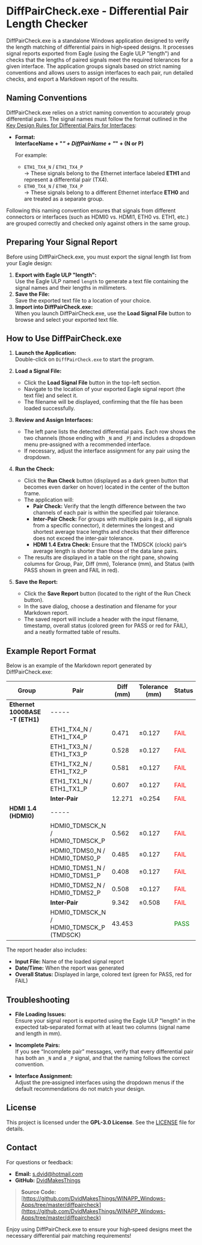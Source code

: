 # DiffPairCheck.exe - Differential Pair Length Checker

DiffPairCheck.exe is a standalone Windows application designed to verify the length matching of differential pairs in high‑speed designs. It processes signal reports exported from Eagle (using the Eagle ULP "length") and checks that the lengths of paired signals meet the required tolerances for a given interface. The application groups signals based on strict naming conventions and allows users to assign interfaces to each pair, run detailed checks, and export a Markdown report of the results.

## Naming Conventions
DiffPairCheck.exe relies on a strict naming convention to accurately group differential pairs. The signal names must follow the format outlined in the [Key Design Rules for Differential Pairs for Interfaces](docs/Manuals/Key%20Design%20Rules%20for%20Differential%20pairs%20for%20Interfaces.pdf):

- **Format:**  
  **InterfaceName + "_" + DiffPairName + "_" + (N or P)**
  
  For example:
  - `ETH1_TX4_N` / `ETH1_TX4_P`  
    → These signals belong to the Ethernet interface labeled **ETH1** and represent a differential pair (TX4).
  - `ETH0_TX4_N` / `ETH0_TX4_P`  
    → These signals belong to a different Ethernet interface **ETH0** and are treated as a separate group.

Following this naming convention ensures that signals from different connectors or interfaces (such as HDMI0 vs. HDMI1, ETH0 vs. ETH1, etc.) are grouped correctly and checked only against others in the same group.

## Preparing Your Signal Report

Before using DiffPairCheck.exe, you must export the signal length list from your Eagle design:
1. **Export with Eagle ULP "length":**  
   Use the Eagle ULP named `length` to generate a text file containing the signal names and their lengths in millimeters.
2. **Save the File:**  
   Save the exported text file to a location of your choice.
3. **Import into DiffPairCheck.exe:**  
   When you launch DiffPairCheck.exe, use the **Load Signal File** button to browse and select your exported text file.

## How to Use DiffPairCheck.exe

1. **Launch the Application:**  
   Double-click on `DiffPairCheck.exe` to start the program.

2. **Load a Signal File:**  
   - Click the **Load Signal File** button in the top-left section.
   - Navigate to the location of your exported Eagle signal report (the text file) and select it.
   - The filename will be displayed, confirming that the file has been loaded successfully.

3. **Review and Assign Interfaces:**  
   - The left pane lists the detected differential pairs. Each row shows the two channels (those ending with `_N` and `_P`) and includes a dropdown menu pre‑assigned with a recommended interface.
   - If necessary, adjust the interface assignment for any pair using the dropdown.

4. **Run the Check:**  
   - Click the **Run Check** button (displayed as a dark green button that becomes even darker on hover) located in the center of the button frame.
   - The application will:
     - **Pair Check:** Verify that the length difference between the two channels of each pair is within the specified pair tolerance.
     - **Inter‑Pair Check:** For groups with multiple pairs (e.g., all signals from a specific connector), it determines the longest and shortest average trace lengths and checks that their difference does not exceed the inter‑pair tolerance.
     - **HDMI 1.4 Extra Check:** Ensure that the TMDSCK (clock) pair’s average length is shorter than those of the data lane pairs.
   - The results are displayed in a table on the right pane, showing columns for Group, Pair, Diff (mm), Tolerance (mm), and Status (with PASS shown in green and FAIL in red).

5. **Save the Report:**  
   - Click the **Save Report** button (located to the right of the Run Check button).
   - In the save dialog, choose a destination and filename for your Markdown report.
   - The saved report will include a header with the input filename, timestamp, overall status (colored green for PASS or red for FAIL), and a neatly formatted table of results.

## Example Report Format

Below is an example of the Markdown report generated by DiffPairCheck.exe:

| **Group**                     | **Pair**                                           | **Diff (mm)** | **Tolerance (mm)** | **Status**                                   |
| ----------------------------- | -------------------------------------------------- | ------------- | ------------------ | -------------------------------------------- |
| **Ethernet 1000BASE-T (ETH1)**| -----                                              |               |                    |                                              |
|                               | ETH1_TX4_N / ETH1_TX4_P                             | 0.471         | ±0.127             | <span style="color:red">FAIL</span>           |
|                               | ETH1_TX3_N / ETH1_TX3_P                             | 0.528         | ±0.127             | <span style="color:red">FAIL</span>           |
|                               | ETH1_TX2_N / ETH1_TX2_P                             | 0.581         | ±0.127             | <span style="color:red">FAIL</span>           |
|                               | ETH1_TX1_N / ETH1_TX1_P                             | 0.607         | ±0.127             | <span style="color:red">FAIL</span>           |
|                               | **Inter‑Pair**                                     | 12.271        | ±0.254             | <span style="color:red">FAIL</span>           |
| **HDMI 1.4 (HDMI0)**          | -----                                              |               |                    |                                              |
|                               | HDMI0_TDMSCK_N / HDMI0_TDMSCK_P                     | 0.562         | ±0.127             | <span style="color:red">FAIL</span>           |
|                               | HDMI0_TDMS0_N / HDMI0_TDMS0_P                       | 0.485         | ±0.127             | <span style="color:red">FAIL</span>           |
|                               | HDMI0_TDMS1_N / HDMI0_TDMS1_P                       | 0.408         | ±0.127             | <span style="color:red">FAIL</span>           |
|                               | HDMI0_TDMS2_N / HDMI0_TDMS2_P                       | 0.508         | ±0.127             | <span style="color:red">FAIL</span>           |
|                               | **Inter‑Pair**                                     | 9.342         | ±0.508             | <span style="color:red">FAIL</span>           |
|                               | HDMI0_TDMSCK_N / HDMI0_TDMSCK_P (TMDSCK)            | 43.453        |                    | <span style="color:green">PASS</span>         |

The report header also includes:
- **Input File:** Name of the loaded signal report
- **Date/Time:** When the report was generated
- **Overall Status:** Displayed in large, colored text (green for PASS, red for FAIL)

## Troubleshooting

- **File Loading Issues:**  
  Ensure your signal report is exported using the Eagle ULP "length" in the expected tab‑separated format with at least two columns (signal name and length in mm).

- **Incomplete Pairs:**  
  If you see “Incomplete pair” messages, verify that every differential pair has both an `_N` and a `_P` signal, and that the naming follows the correct convention.

- **Interface Assignment:**  
  Adjust the pre‑assigned interfaces using the dropdown menus if the default recommendations do not match your design.

## License

This project is licensed under the **GPL-3.0 License**. See the [LICENSE](LICENSE) file for details.

## Contact

For questions or feedback:
- **Email:** [s.dvid@hotmail.com](mailto:s.dvid@hotmail.com)
- **GitHub:** [DvidMakesThings](https://github.com/DvidMakesThings)

> **Source Code:**  
> [https://github.com/DvidMakesThings/WINAPP_Windows-Apps/tree/master/diffpaircheck](https://github.com/DvidMakesThings/WINAPP_Windows-Apps/tree/master/diffpaircheck)

Enjoy using DiffPairCheck.exe to ensure your high‑speed designs meet the necessary differential pair matching requirements!
